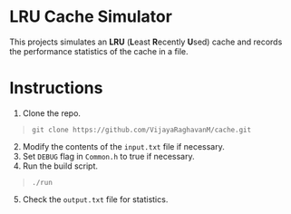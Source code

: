 
# LRU Cache Simulator

This projects simulates an **LRU** (**L**east **R**ecently **U**sed) cache and records the performance statistics of the cache in a file. 

# Instructions

 1. Clone the repo.
> `git clone https://github.com/VijayaRaghavanM/cache.git`
 2. Modify the contents of the `input.txt` file if necessary.
 3. Set `DEBUG` flag in `Common.h` to true if necessary.
 4. Run the build script.
> `./run`
 5. Check the `output.txt` file for statistics.